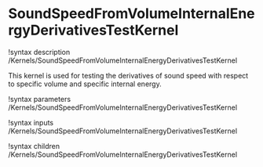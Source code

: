 # SoundSpeedFromVolumeInternalEnergyDerivativesTestKernel
!syntax description /Kernels/SoundSpeedFromVolumeInternalEnergyDerivativesTestKernel

This kernel is used for testing the derivatives of sound speed with respect to
specific volume and specific internal energy.

!syntax parameters /Kernels/SoundSpeedFromVolumeInternalEnergyDerivativesTestKernel

!syntax inputs /Kernels/SoundSpeedFromVolumeInternalEnergyDerivativesTestKernel

!syntax children /Kernels/SoundSpeedFromVolumeInternalEnergyDerivativesTestKernel
